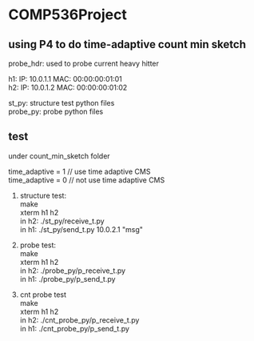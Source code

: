 # COMP536Project
## using P4 to do time-adaptive count min sketch  

probe_hdr: used to probe current heavy hitter  

h1: IP: 10.0.1.1	MAC: 00:00:00:01:01  
h2: IP: 10.0.1.2	MAC: 00:00:00:01:02  

st_py: structure test python files  
probe_py: probe python files  

## test  
under count_min_sketch folder  

time_adaptive = 1  // use time adaptive CMS  
time_adaptive = 0  // not use time adaptive CMS  

1. structure test:  
make  
xterm h1 h2  
in h2: ./st_py/receive_t.py  
in h1: ./st_py/send_t.py 10.0.2.1 "msg"  

2. probe test:  
make  
xterm h1 h2  
in h2: ./probe_py/p_receive_t.py  
in h1: ./probe_py/p_send_t.py  

3. cnt probe test  
make   
xterm h1 h2  
in h2: ./cnt_probe_py/p_receive_t.py   
in h1: ./cnt_probe_py/p_send_t.py    
